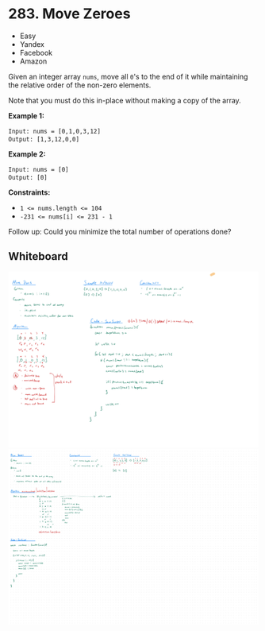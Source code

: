 # 283. Move Zeroes
- Easy
- Yandex
- Facebook
- Amazon

Given an integer array `nums`, move all `0`'s to the end of it while maintaining
the relative order of the non-zero elements.

Note that you must do this in-place without making a copy of the array.

**Example 1:**
```
Input: nums = [0,1,0,3,12]
Output: [1,3,12,0,0]
```

**Example 2:**
```
Input: nums = [0]
Output: [0]
```

**Constraints:**
- `1 <= nums.length <= 104`
- `-231 <= nums[i] <= 231 - 1`


Follow up: Could you minimize the total number of operations done?

## Whiteboard
![Whiteboard Image 01][whiteboard-image-01]
![Whiteboard Image 02][whiteboard-image-02]

<!-- Refs -->
[whiteboard-image-01]: whiteboard-01.jpg
[whiteboard-image-02]: whiteboard-02.jpg

